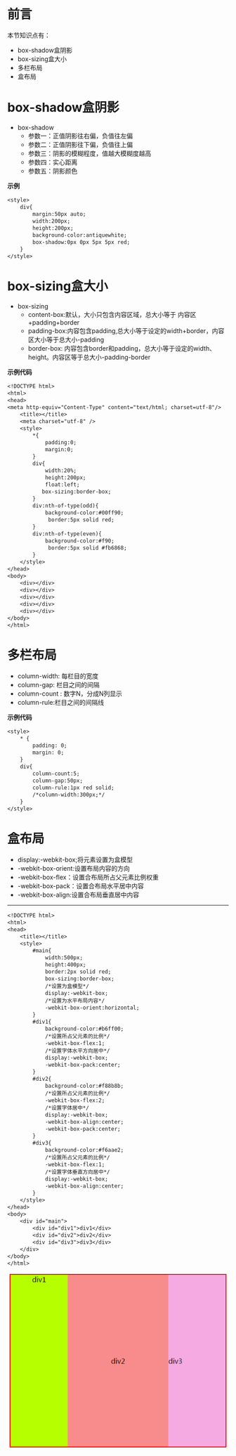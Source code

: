 # 前言

本节知识点有：

* box-shadow盒阴影
* box-sizing盒大小
* 多栏布局
* 盒布局

# box-shadow盒阴影

* box-shadow
	* 参数一：正值阴影往右偏，负值往左偏
	* 参数二：正值阴影往下偏，负值往上偏
	* 参数三：阴影的模糊程度，值越大模糊度越高
	* 参数四：实心距离
	* 参数五：阴影颜色

**示例**

    <style>
        div{
            margin:50px auto;
            width:200px;
            height:200px;
            background-color:antiquewhite;
            box-shadow:0px 0px 5px 5px red;
        }
    </style>

# box-sizing盒大小

* box-sizing
	* content-box:默认，大小只包含内容区域，总大小等于 内容区+padding+border
	* padding-box:内容包含padding,总大小等于设定的width+border，内容区大小等于总大小-padding
	* border-box: 内容包含border和padding，总大小等于设定的width、height。内容区等于总大小-padding-border

**示例代码**

	<!DOCTYPE html>
	<html>
	<head>
	<meta http-equiv="Content-Type" content="text/html; charset=utf-8"/>
	    <title></title>
		<meta charset="utf-8" />
	    <style>
	        *{
	            padding:0;
	            margin:0;
	        }
	        div{
	            width:20%;
	            height:200px;
	            float:left;
	           box-sizing:border-box;
	        }
	        div:nth-of-type(odd){
	            background-color:#00ff90;
	             border:5px solid red;
	        }
	        div:nth-of-type(even){
	            background-color:#f90;
	             border:5px solid #fb6868;
	        }
	    </style>
	</head>
	<body>
	    <div></div>
	    <div></div>
	    <div></div>
	    <div></div>
	    <div></div>
	</body>
	</html>

# 多栏布局

* column-width: 每栏目的宽度
* column-gap: 栏目之间的间隔
* column-count : 数字N，分成N列显示
* column-rule:栏目之间的间隔线

**示例代码**

    <style>
        * {
            padding: 0;
            margin: 0;
        }
        div{
            column-count:5;
            column-gap:50px;
            column-rule:1px red solid;
            /*column-width:300px;*/
        }
    </style>

# 盒布局

* display:-webkit-box;将元素设置为盒模型
* -webkit-box-orient:设置布局内容的方向
* -webkit-box-flex：设置合布局所占父元素比例权重
* -webkit-box-pack：设置合布局水平居中内容
* -webkit-box-align:设置合布局垂直居中内容

---

	<!DOCTYPE html>
	<html>
	<head>
	    <title></title>
	    <style>
	        #main{
	            width:500px;
	            height:400px;
	            border:2px solid red;
	            box-sizing:border-box;
	            /*设置为盒模型*/
	            display:-webkit-box;
	            /*设置为水平布局内容*/
	            -webkit-box-orient:horizontal;
	        }
	        #div1{
	            background-color:#b6ff00;
	            /*设置所占父元素的比例*/
	            -webkit-box-flex:1;
	            /*设置字体水平方向居中*/
	            display:-webkit-box;
	            -webkit-box-pack:center;
	        }
	        #div2{
	            background-color:#f88b8b;
	            /*设置所占父元素的比例*/
	            -webkit-box-flex:2;
	            /*设置字体居中*/
	            display:-webkit-box;
	            -webkit-box-align:center;
	            -webkit-box-pack:center;
	        }
	        #div3{
	            background-color:#f6aae2;
	            /*设置所占父元素的比例*/
	            -webkit-box-flex:1;
	            /*设置字体垂直方向居中*/
	            display:-webkit-box;
	            -webkit-box-align:center;
	        }
	    </style>
	</head>
	<body>
	    <div id="main">
	        <div id="div1">div1</div>
	        <div id="div2">div2</div>
	        <div id="div3">div3</div>
	    </div>
	</body>
	</html>

![](../assets/56.png)
